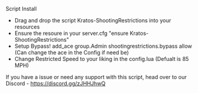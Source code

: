 Script Install

- Drag and drop the script Kratos-ShootingRestrictions into your resources
- Ensure the resoure in your server.cfg "ensure Kratos-ShootingRestrictions"
- Setup Bypass! add_ace group.Admin shootingrestrictions.bypass allow (Can change the ace in the Config if need be)
- Change Restricted Speed to your liking in the config.lua (Defualt is 85 MPH)

If you have a issue or need any support with this script, head over to our Discord - https://discord.gg/zJHHJhwQ
